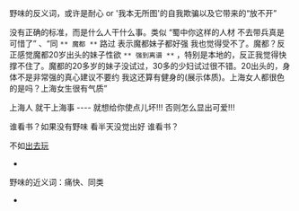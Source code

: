 
野味的反义词，或许是耐心 or '我本无所图'的自我欺骗以及它带来的“放不开”


没有正确的标准，而是什么人干什么事。类似 “蜀中你这样的人材 不去带兵真是可惜了” 、“同 ` ** 魔都 ** ` 路过 表示魔都妹子都好强 我也觉得受不了。魔都？反正感觉魔都20岁出头的妹子性欲 `** 强到离谱 **` ，特别是本地的，反正我觉得快撑不住了。魔都的20多岁的妹子没试过，30多的少妇试过很不错。20出头的，身体不是非常强的真心建议不要约 我这还算有健身的(展示体质)。上海女人都很色的是吗？上海女生很有气质”

上海人 就干上海事 ---- 就想给你使点儿坏!!! 否则怎么显出可爱!!!



谁看书？如果没有野味 看半天没觉出好 谁看书？

不如[出去玩](http://weibo.com/2057592134/F0nK9oh8B)

-

野味的近义词：痛快、同类

-
